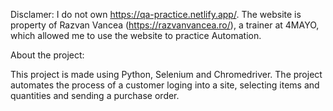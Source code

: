 

Disclamer: I do not own https://qa-practice.netlify.app/. The website is property of Razvan Vancea (https://razvanvancea.ro/), a trainer at 4MAYO, which allowed me to use the website to practice Automation.

About the project:

This project is made using Python, Selenium and Chromedriver. The project automates the process of a customer loging into a site, selecting items and quantities and sending a purchase order.
